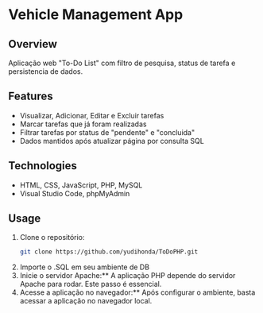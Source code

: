 # Vehicle Management App

## Overview
Aplicação web "To-Do List" com filtro de pesquisa, status de tarefa e persistencia de dados.

## Features
- Visualizar, Adicionar, Editar e Excluir tarefas
- Marcar tarefas que já foram realizadas 
- Filtrar tarefas por status de "pendente" e "concluida"
- Dados mantidos após atualizar página por consulta SQL

## Technologies
- HTML, CSS, JavaScript, PHP, MySQL
- Visual Studio Code, phpMyAdmin

## Usage
1. Clone o repositório:
   ```bash
   git clone https://github.com/yudihonda/ToDoPHP.git
   ```
3. Importe o .SQL em seu ambiente de DB
4. Inicie o servidor Apache:** A aplicação PHP depende do servidor Apache para rodar. Este passo é essencial.
5. Acesse a aplicação no navegador:** Após configurar o ambiente, basta acessar a aplicação no navegador local.


